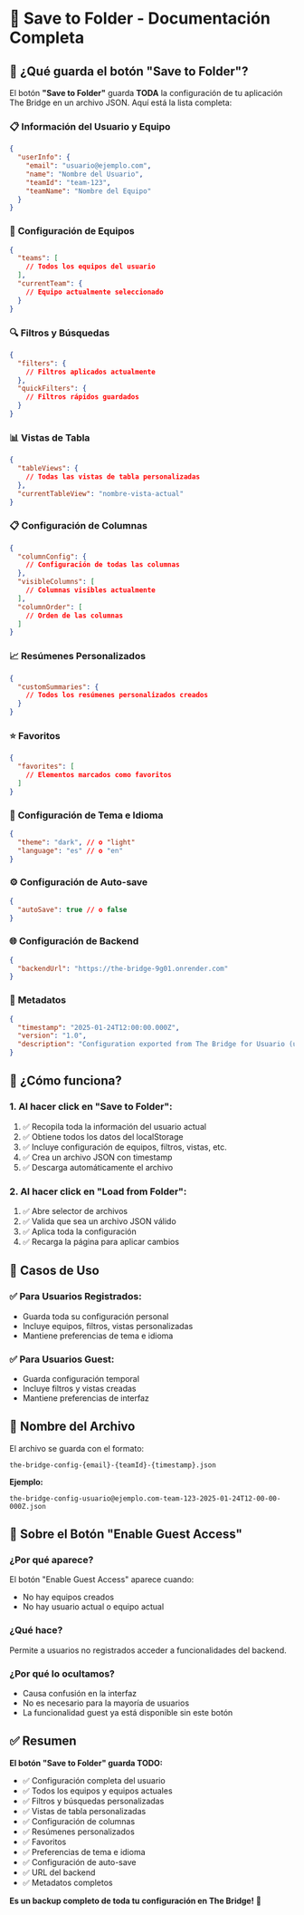 # 📁 Save to Folder - Documentación Completa

## 🎯 ¿Qué guarda el botón "Save to Folder"?

El botón **"Save to Folder"** guarda **TODA** la configuración de tu aplicación The Bridge en un archivo JSON. Aquí está la lista completa:

### 📋 **Información del Usuario y Equipo**
```json
{
  "userInfo": {
    "email": "usuario@ejemplo.com",
    "name": "Nombre del Usuario",
    "teamId": "team-123",
    "teamName": "Nombre del Equipo"
  }
}
```

### 👥 **Configuración de Equipos**
```json
{
  "teams": [
    // Todos los equipos del usuario
  ],
  "currentTeam": {
    // Equipo actualmente seleccionado
  }
}
```

### 🔍 **Filtros y Búsquedas**
```json
{
  "filters": {
    // Filtros aplicados actualmente
  },
  "quickFilters": {
    // Filtros rápidos guardados
  }
}
```

### 📊 **Vistas de Tabla**
```json
{
  "tableViews": {
    // Todas las vistas de tabla personalizadas
  },
  "currentTableView": "nombre-vista-actual"
}
```

### 📋 **Configuración de Columnas**
```json
{
  "columnConfig": {
    // Configuración de todas las columnas
  },
  "visibleColumns": [
    // Columnas visibles actualmente
  ],
  "columnOrder": [
    // Orden de las columnas
  ]
}
```

### 📈 **Resúmenes Personalizados**
```json
{
  "customSummaries": {
    // Todos los resúmenes personalizados creados
  }
}
```

### ⭐ **Favoritos**
```json
{
  "favorites": [
    // Elementos marcados como favoritos
  ]
}
```

### 🎨 **Configuración de Tema e Idioma**
```json
{
  "theme": "dark", // o "light"
  "language": "es" // o "en"
}
```

### ⚙️ **Configuración de Auto-save**
```json
{
  "autoSave": true // o false
}
```

### 🌐 **Configuración de Backend**
```json
{
  "backendUrl": "https://the-bridge-9g01.onrender.com"
}
```

### 📅 **Metadatos**
```json
{
  "timestamp": "2025-01-24T12:00:00.000Z",
  "version": "1.0",
  "description": "Configuration exported from The Bridge for Usuario (usuario@ejemplo.com) in team Equipo"
}
```

## 🔄 **¿Cómo funciona?**

### **1. Al hacer click en "Save to Folder":**
1. ✅ Recopila toda la información del usuario actual
2. ✅ Obtiene todos los datos del localStorage
3. ✅ Incluye configuración de equipos, filtros, vistas, etc.
4. ✅ Crea un archivo JSON con timestamp
5. ✅ Descarga automáticamente el archivo

### **2. Al hacer click en "Load from Folder":**
1. ✅ Abre selector de archivos
2. ✅ Valida que sea un archivo JSON válido
3. ✅ Aplica toda la configuración
4. ✅ Recarga la página para aplicar cambios

## 🎯 **Casos de Uso**

### **✅ Para Usuarios Registrados:**
- Guarda toda su configuración personal
- Incluye equipos, filtros, vistas personalizadas
- Mantiene preferencias de tema e idioma

### **✅ Para Usuarios Guest:**
- Guarda configuración temporal
- Incluye filtros y vistas creadas
- Mantiene preferencias de interfaz

## 📁 **Nombre del Archivo**

El archivo se guarda con el formato:
```
the-bridge-config-{email}-{teamId}-{timestamp}.json
```

**Ejemplo:**
```
the-bridge-config-usuario@ejemplo.com-team-123-2025-01-24T12-00-00-000Z.json
```

## 🔧 **Sobre el Botón "Enable Guest Access"**

### **¿Por qué aparece?**
El botón "Enable Guest Access" aparece cuando:
- No hay equipos creados
- No hay usuario actual o equipo actual

### **¿Qué hace?**
Permite a usuarios no registrados acceder a funcionalidades del backend.

### **¿Por qué lo ocultamos?**
- Causa confusión en la interfaz
- No es necesario para la mayoría de usuarios
- La funcionalidad guest ya está disponible sin este botón

## ✅ **Resumen**

**El botón "Save to Folder" guarda TODO:**
- ✅ Configuración completa del usuario
- ✅ Todos los equipos y equipos actuales
- ✅ Filtros y búsquedas personalizadas
- ✅ Vistas de tabla personalizadas
- ✅ Configuración de columnas
- ✅ Resúmenes personalizados
- ✅ Favoritos
- ✅ Preferencias de tema e idioma
- ✅ Configuración de auto-save
- ✅ URL del backend
- ✅ Metadatos completos

**Es un backup completo de toda tu configuración en The Bridge!** 🚀 
